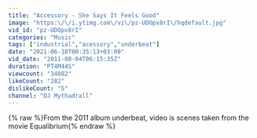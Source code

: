 ```yaml
---
title: "Accessory - She Says It Feels Good"
image: "https:\/\/i.ytimg.com\/vi\/pz-UDOpx8rI\/hqdefault.jpg"
vid_id: "pz-UDOpx8rI"
categories: "Music"
tags: ["industrial","acessory","underbeat"]
date: "2021-06-18T00:35:13+03:00"
vid_date: "2011-08-04T06:15:35Z"
duration: "PT4M44S"
viewcount: "34882"
likeCount: "282"
dislikeCount: "5"
channel: "DJ Mythadrall"
---
```

{% raw %}From the 2011 album underbeat, video is scenes taken from the movie Equalibrium{% endraw %}
